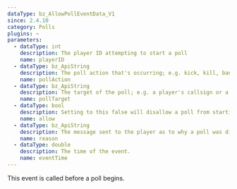 ```yaml
---
dataType: bz_AllowPollEventData_V1
since: 2.4.10
category: Polls
plugins: ~
parameters:
  - dataType: int
    description: The player ID attempting to start a poll
    name: playerID
  - dataType: bz_ApiString
    description: The poll action that's occurring; e.g. kick, kill, ban, set, or a custom poll type
    name: pollAction
  - dataType: bz_ApiString
    description: The target of the poll; e.g. a player's callsign or a BZDB variable + value
    name: pollTarget
  - dataType: bool
    description: Setting to this false will disallow a poll from starting
    name: allow
  - dataType: bz_ApiString
    description: The message sent to the player as to why a poll was disallowed
    name: reason
  - dataType: double
    description: The time of the event.
    name: eventTime
---
```


This event is called before a poll begins.
